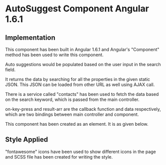 # AutoSuggest Component Angular 1.6.1


## Implementation

This component has been built in Angular 1.6.1 and Angular's "Component" method has been used to write this component.

Auto suggestions would be populated based on the user input in the search field. 

It returns the data by searching for all the properties in the given static JSON. This JSON can be loaded from other URL as well using AJAX call.

There is a service called "contacts" has been used to fetch the data based on the search keyword, which is passed from the main controller.

on-key-press and result-arr are the callback function and data respectively, which are two bindings between main controller and component.

This component has been created as an element. It is as given below.

<strong><auto-suggest-com on-key-press="mc.doSearch(keyWord)" result-arr="mc.resultArr"></auto-suggest-com></strong>

## Style Applied

"fontawesome" icons have been used to show different icons in the page and SCSS file has been created for writing the style.
